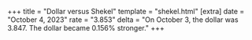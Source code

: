+++
title = "Dollar versus Shekel"
template = "shekel.html"
[extra]
date = "October  4, 2023"
rate = "3.853"
delta = "On October  3, the dollar was 3.847. The dollar became 0.156% stronger."
+++
